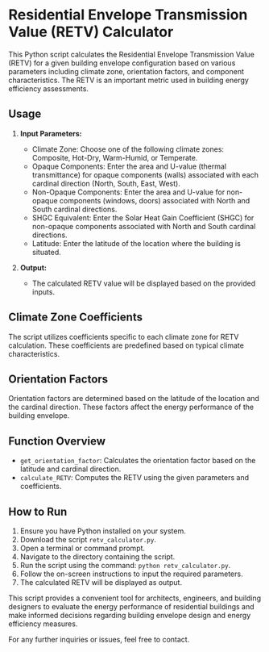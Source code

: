 # Residential Envelope Transmission Value (RETV) Calculator

This Python script calculates the Residential Envelope Transmission Value (RETV) for a given building envelope configuration based on various parameters including climate zone, orientation factors, and component characteristics. The RETV is an important metric used in building energy efficiency assessments.

## Usage

1. **Input Parameters:**
   - Climate Zone: Choose one of the following climate zones: Composite, Hot-Dry, Warm-Humid, or Temperate.
   - Opaque Components: Enter the area and U-value (thermal transmittance) for opaque components (walls) associated with each cardinal direction (North, South, East, West).
   - Non-Opaque Components: Enter the area and U-value for non-opaque components (windows, doors) associated with North and South cardinal directions.
   - SHGC Equivalent: Enter the Solar Heat Gain Coefficient (SHGC) for non-opaque components associated with North and South cardinal directions.
   - Latitude: Enter the latitude of the location where the building is situated.

2. **Output:**
   - The calculated RETV value will be displayed based on the provided inputs.

## Climate Zone Coefficients

The script utilizes coefficients specific to each climate zone for RETV calculation. These coefficients are predefined based on typical climate characteristics.

## Orientation Factors

Orientation factors are determined based on the latitude of the location and the cardinal direction. These factors affect the energy performance of the building envelope.

## Function Overview

- `get_orientation_factor`: Calculates the orientation factor based on the latitude and cardinal direction.
- `calculate_RETV`: Computes the RETV using the given parameters and coefficients.

## How to Run

1. Ensure you have Python installed on your system.
2. Download the script `retv_calculator.py`.
3. Open a terminal or command prompt.
4. Navigate to the directory containing the script.
5. Run the script using the command: `python retv_calculator.py`.
6. Follow the on-screen instructions to input the required parameters.
7. The calculated RETV will be displayed as output.

This script provides a convenient tool for architects, engineers, and building designers to evaluate the energy performance of residential buildings and make informed decisions regarding building envelope design and energy efficiency measures.

For any further inquiries or issues, feel free to contact.
